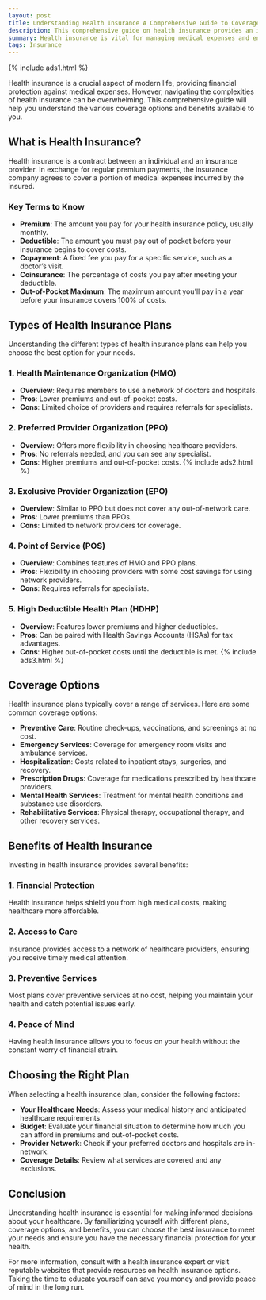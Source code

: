 ```yaml
---
layout: post
title: Understanding Health Insurance A Comprehensive Guide to Coverage Options and Benefits
description: This comprehensive guide on health insurance provides an in-depth look at various coverage options and benefits available to consumers. It explains essential terms, the types of health insurance plans (such as HMO, PPO, EPO, POS, and HDHP), and the key services typically covered. Additionally, it highlights the benefits of having health insurance, including financial protection, access to care, preventive services, and peace of mind. The guide aims to equip readers with the knowledge needed to make informed decisions about their health insurance choices.
summary: Health insurance is vital for managing medical expenses and ensuring access to necessary healthcare services. This guide explores essential concepts like premiums, deductibles, and the types of plans available, including HMO, PPO, EPO, POS, and HDHP. It outlines common coverage options, such as preventive care, emergency services, and mental health support. By understanding these elements, individuals can choose the right plan that fits their healthcare needs and budget, ultimately providing financial protection and peace of mind.
tags: Insurance
---
```


{% include ads1.html %}

Health insurance is a crucial aspect of modern life, providing financial protection against medical expenses. However, navigating the complexities of health insurance can be overwhelming. This comprehensive guide will help you understand the various coverage options and benefits available to you.

## What is Health Insurance?

Health insurance is a contract between an individual and an insurance provider. In exchange for regular premium payments, the insurance company agrees to cover a portion of medical expenses incurred by the insured.

### Key Terms to Know

- **Premium**: The amount you pay for your health insurance policy, usually monthly.
- **Deductible**: The amount you must pay out of pocket before your insurance begins to cover costs.
- **Copayment**: A fixed fee you pay for a specific service, such as a doctor’s visit.
- **Coinsurance**: The percentage of costs you pay after meeting your deductible.
- **Out-of-Pocket Maximum**: The maximum amount you’ll pay in a year before your insurance covers 100% of costs.

## Types of Health Insurance Plans

Understanding the different types of health insurance plans can help you choose the best option for your needs.

### 1. Health Maintenance Organization (HMO)

- **Overview**: Requires members to use a network of doctors and hospitals.
- **Pros**: Lower premiums and out-of-pocket costs.
- **Cons**: Limited choice of providers and requires referrals for specialists.

### 2. Preferred Provider Organization (PPO)

- **Overview**: Offers more flexibility in choosing healthcare providers.
- **Pros**: No referrals needed, and you can see any specialist.
- **Cons**: Higher premiums and out-of-pocket costs.
{% include ads2.html %}
### 3. Exclusive Provider Organization (EPO)

- **Overview**: Similar to PPO but does not cover any out-of-network care.
- **Pros**: Lower premiums than PPOs.
- **Cons**: Limited to network providers for coverage.

### 4. Point of Service (POS)

- **Overview**: Combines features of HMO and PPO plans.
- **Pros**: Flexibility in choosing providers with some cost savings for using network providers.
- **Cons**: Requires referrals for specialists.

### 5. High Deductible Health Plan (HDHP)

- **Overview**: Features lower premiums and higher deductibles.
- **Pros**: Can be paired with Health Savings Accounts (HSAs) for tax advantages.
- **Cons**: Higher out-of-pocket costs until the deductible is met.
{% include ads3.html %}
## Coverage Options

Health insurance plans typically cover a range of services. Here are some common coverage options:

- **Preventive Care**: Routine check-ups, vaccinations, and screenings at no cost.
- **Emergency Services**: Coverage for emergency room visits and ambulance services.
- **Hospitalization**: Costs related to inpatient stays, surgeries, and recovery.
- **Prescription Drugs**: Coverage for medications prescribed by healthcare providers.
- **Mental Health Services**: Treatment for mental health conditions and substance use disorders.
- **Rehabilitative Services**: Physical therapy, occupational therapy, and other recovery services.

## Benefits of Health Insurance

Investing in health insurance provides several benefits:

### 1. Financial Protection

Health insurance helps shield you from high medical costs, making healthcare more affordable.

### 2. Access to Care

Insurance provides access to a network of healthcare providers, ensuring you receive timely medical attention.

### 3. Preventive Services

Most plans cover preventive services at no cost, helping you maintain your health and catch potential issues early.

### 4. Peace of Mind

Having health insurance allows you to focus on your health without the constant worry of financial strain.

## Choosing the Right Plan

When selecting a health insurance plan, consider the following factors:

- **Your Healthcare Needs**: Assess your medical history and anticipated healthcare requirements.
- **Budget**: Evaluate your financial situation to determine how much you can afford in premiums and out-of-pocket costs.
- **Provider Network**: Check if your preferred doctors and hospitals are in-network.
- **Coverage Details**: Review what services are covered and any exclusions.

## Conclusion

Understanding health insurance is essential for making informed decisions about your healthcare. By familiarizing yourself with different plans, coverage options, and benefits, you can choose the best insurance to meet your needs and ensure you have the necessary financial protection for your health.

For more information, consult with a health insurance expert or visit reputable websites that provide resources on health insurance options. Taking the time to educate yourself can save you money and provide peace of mind in the long run.
